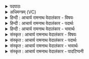 <details><summary>पदपाठः</summary>

ना꣡भि꣢꣯म्। य꣣ज्ञा꣡ना꣢म्। स꣡द꣢꣯नम्। र꣣यीणा꣢म्। म꣣हा꣢म्। आ꣣हाव꣢म्। आ꣣। हाव꣢म्। अ꣣भि꣢। सम्। न꣣वन्त। वैश्वानर꣢म्। वै꣣श्व। नर꣢म्। र꣣थ्य꣢म्। अ꣣ध्वरा꣡णा꣢म्। य꣣ज्ञ꣡स्य꣢। के꣣तु꣢म्। ज꣣नयन्त। देवाः꣢। ११४२।
</details>

<details><summary>अधिमन्त्रम् (VC)</summary>

- अग्निः
- भरद्वाजो बार्हस्पत्यः
- त्रिष्टुप्
- धैवतः
</details>

<details><summary>हिन्दी : आचार्य रामनाथ वेदालंकार - विषयः</summary>

अगले मन्त्र में पुनः परमात्मा का विषय है।
</details>

<details><summary>हिन्दी : आचार्य रामनाथ वेदालंकार - पदार्थः</summary>

पदार्थान्वयभाषाः -  (यज्ञानाम्)पूजा-कर्मों के(नाभिम्)केन्द्र, (रयीणाम्)धनों के(सदनम्)सदन, (महाम्)महान् तेजों के(आहावम्)कूप परमात्मा की,लोग(अभि सं नवन्त)चारों ओर भली-भाँति स्तुति करते हैं।(अध्वराणाम्)हिंसारहित व्यवहारों के(रथ्यम्)रथी, (यज्ञस्य)परोपकाररूप यज्ञ के(केतुम्)ध्वज के समान स्थित, (वैश्वानरम्)सबके नेता परमात्मा को(देवाः)विद्वान् उपासक(जनयन्त)अपने अन्तरात्मा में प्रकट करते हैं ॥३॥
</details>

<details><summary>हिन्दी : आचार्य रामनाथ वेदालंकार - भावार्थः</summary>

भावार्थभाषाः -  विविध गुणों के भण्डार जगदीश्वर की पूजा करके योगाभ्यास द्वारा उसका साक्षात्कार अपने अन्तरात्मा में सबको करना चाहिए ॥३॥
</details>

<details><summary>संस्कृत : आचार्य रामनाथ वेदालंकार - विषयः</summary>

अथ पुनः परमात्मविषयमाह।
</details>

<details><summary>संस्कृत : आचार्य रामनाथ वेदालंकार - पदार्थः</summary>

पदार्थान्वयभाषाः -  (यज्ञानाम्)पूजाकर्मणाम्(नाभिम्)केन्द्रम्, (रयीणाम्)धनानाम्(सदनम्)गृहम्, (महाम्)महतां तेजसाम्(आहावम्)निपानभूतम् परमात्मानं,जनाः(अभि सं नवन्त)अभि सं स्तुवन्ति।(अध्वराणाम्)हिंसारहितानां व्यवहाराणाम्(रथ्यम्)रथिनम्, (यज्ञस्य)परोपकारयज्ञस्य(केतुम्२)ध्वजमिव स्थितम्(वैश्वानरम्)विश्वेषां नेतारं परमात्मानम्(देवाः३)विद्वांसः उपासकाः(जनयन्त)स्वान्तरात्मनि प्रकटयन्ति ॥३॥४
</details>

<details><summary>संस्कृत : आचार्य रामनाथ वेदालंकार - भावार्थः</summary>

भावार्थभाषाः -  विविधगुणागारं जगदीश्वरं सम्पूज्य योगाभ्यासेन तत्साक्षात्कारः स्वान्तरात्मनि सर्वैः कर्तव्यः ॥३॥
</details>

<details><summary>संस्कृत : आचार्य रामनाथ वेदालंकार - पादटिप्पनी</summary>

टिप्पणी:   १. ऋ० ६।७।२। २. केतुम् प्रज्ञापकम्—इति सा०। ध्वजम्—इति वि०। ३. देवाः स्तोतार ऋत्विजो देवा एव वा—इति सा०। दानवन्त ऋत्विजः—इति वि०। ४. ऋग्भाष्ये दयानन्दर्षिणा मन्त्रोऽयं भौतिकाग्निविषये व्याख्यातः।
</details>